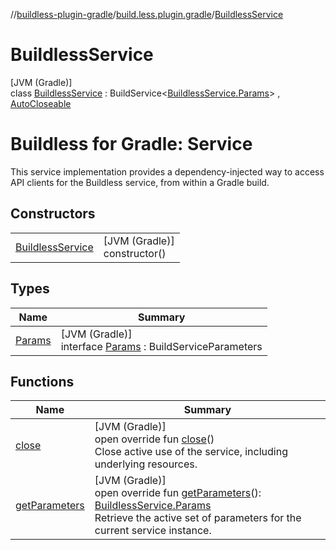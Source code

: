 //[buildless-plugin-gradle](../../../index.md)/[build.less.plugin.gradle](../index.md)/[BuildlessService](index.md)

# BuildlessService

[JVM (Gradle)]\
class [BuildlessService](index.md) : BuildService&lt;[BuildlessService.Params](-params/index.md)&gt; , [AutoCloseable](https://docs.oracle.com/en/java/javase/11/docs/api/java.base/java/lang/AutoCloseable.html)

# Buildless for Gradle: Service

This service implementation provides a dependency-injected way to access API clients for the Buildless service, from within a Gradle build.

## Constructors

| | |
|---|---|
| [BuildlessService](-buildless-service.md) | [JVM (Gradle)]<br>constructor() |

## Types

| Name | Summary |
|---|---|
| [Params](-params/index.md) | [JVM (Gradle)]<br>interface [Params](-params/index.md) : BuildServiceParameters |

## Functions

| Name | Summary |
|---|---|
| [close](close.md) | [JVM (Gradle)]<br>open override fun [close](close.md)()<br>Close active use of the service, including underlying resources. |
| [getParameters](get-parameters.md) | [JVM (Gradle)]<br>open override fun [getParameters](get-parameters.md)(): [BuildlessService.Params](-params/index.md)<br>Retrieve the active set of parameters for the current service instance. |
